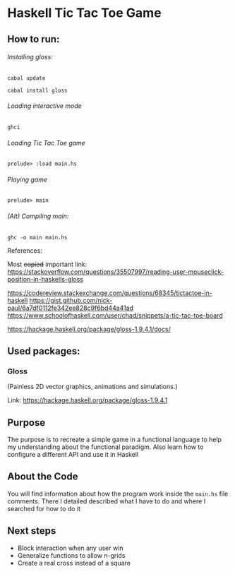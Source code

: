 # Haskell Tic Tac Toe Game

## How to run:

###### Installing gloss:

`cabal update`

`cabal install gloss`

###### Loading interactive mode

`ghci`

###### Loading Tic Tac Toe game

`prelude> :load main.hs`

###### Playing game

`prelude> main`

###### (Alt) Compiling main:

`ghc -o main main.hs`

References:

Most ~~copied~~ important link: https://stackoverflow.com/questions/35507997/reading-user-mouseclick-position-in-haskells-gloss

https://codereview.stackexchange.com/questions/68345/tictactoe-in-haskell
https://gist.github.com/nick-paul/6a7df0112fe342ee828c9f6bd44a41ad
https://www.schoolofhaskell.com/user/chad/snippets/a-tic-tac-toe-board

https://hackage.haskell.org/package/gloss-1.9.4.1/docs/

## Used packages:

### Gloss

(Painless 2D vector graphics, animations and simulations.)

Link: <https://hackage.haskell.org/package/gloss-1.9.4.1> 

## Purpose

The purpose is to recreate a simple game in a functional language to help my understanding about the functional paradigm. Also learn how to configure a different API and use it in Haskell

## About the Code

You will find information about how the program work inside the `main.hs` file comments. There I detailed described what I have to do and where I searched for how to do it

## Next steps

- Block interaction when any user win
- Generalize functions to allow n-grids
- Create a real cross instead of a square